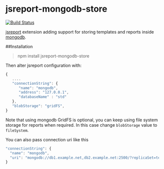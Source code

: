 # jsreport-mongodb-store

[![Build Status](https://travis-ci.org/jsreport/jsreport-mongodb-store.png?branch=master)](https://travis-ci.org/jsreport/jsreport-mongodb-store)

[jsreport](http://jsreport.net/) extension adding support for storing templates and reports inside [mongodb](https://www.mongodb.org/).

##Installation

> npm install jsreport-mongodb-store

Then alter jsreport configuration with:

```js
{
   ....
   "connectionString": { 
      "name": "mongodb", 
      "address": "127.0.0.1", 
	  "databaseName" : "std" 
   },
   "blobStorage": "gridFS",
}
```

Note that using mongodb GridFS is optional, you can keep using file system storage for reports when required. In this case change `blobStorage` value to `fileSystem`.

You can also pass connection uri like this

```js
"connectionString": { 
  "name": "mongodb", 
  "uri": "mongodb://db1.example.net,db2.example.net:2500/?replicaSet=test"
}
```
